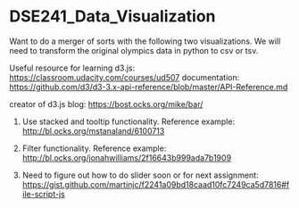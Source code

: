 # DSE241_Data_Visualization
Want to do a merger of sorts with the following two visualizations. We will need to transform the original olympics data in python to csv or tsv. 

Useful resource for learning d3.js: https://classroom.udacity.com/courses/ud507
documentation: https://github.com/d3/d3-3.x-api-reference/blob/master/API-Reference.md

creator of d3.js blog: https://bost.ocks.org/mike/bar/

1. Use stacked and tooltip functionality. Reference example: http://bl.ocks.org/mstanaland/6100713

2. Filter functionality. Reference example: http://bl.ocks.org/jonahwilliams/2f16643b999ada7b1909

3. Need to figure out how to do slider soon or for next assignment: https://gist.github.com/martinjc/f2241a09bd18caad10fc7249ca5d7816#file-script-js


